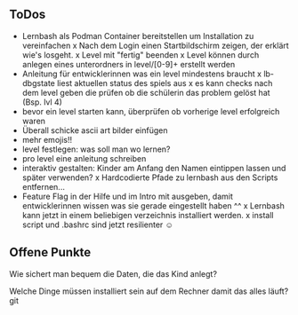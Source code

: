 ToDos
--------------

- Lernbash als Podman Container bereitstellen um Installation zu vereinfachen
x Nach dem Login einen Startbildschirm zeigen, der erklärt wie's losgeht.
x Level mit "fertig" beenden
x Level können durch anlegen eines unterordners in level/[0-9]+ erstellt werden
- Anleitung für entwicklerinnen was ein level mindestens braucht
x lb-dbgstate liest aktuellen status des spiels aus
x es kann checks nach dem level geben die prüfen ob die schülerin das problem gelöst hat (Bsp. lvl 4)
- bevor ein level starten kann, überprüfen ob vorherige level erfolgreich waren
- Überall schicke ascii art bilder einfügen
- mehr emojis!!
- level festlegen: was soll man wo lernen?
- pro level eine anleitung schreiben
- interaktiv gestalten: Kinder am Anfang den Namen eintippen lassen und später verwenden?
x Hardcodierte Pfade zu lernbash aus den Scripts entfernen...
- Feature Flag in der Hilfe und im Intro mit ausgeben, damit entwicklerinnen wissen was sie gerade eingestellt haben ^^
x Lernbash kann jetzt in einem beliebigen verzeichnis installiert werden.
x install script und .bashrc sind jetzt resilienter ☺️

Offene Punkte
--------------

Wie sichert man bequem die Daten, die das Kind anlegt?

Welche Dinge müssen installiert sein auf dem Rechner damit das alles läuft? git
